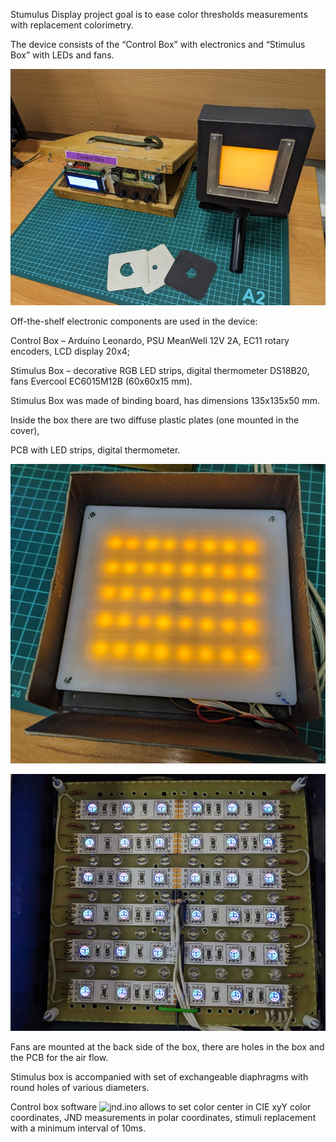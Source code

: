 Stumulus Display project goal is to ease color thresholds measurements with replacement colorimetry.

The device consists of the “Control Box” with electronics and “Stimulus Box” with LEDs and fans.

![General View](photo/General_View_3.jpg)

Off-the-shelf electronic components are used in the device:

Control Box – Arduino Leonardo, PSU MeanWell 12V 2A, EC11 rotary encoders, LCD display 20x4;

Stimulus Box – decorative RGB LED strips, digital thermometer DS18B20, fans Evercool EC6015M12B (60x60x15 mm).

Stimulus Box was made of binding board, has dimensions 135x135x50 mm.

Inside the box there are two diffuse plastic plates (one mounted in the cover),

PCB with LED strips, digital thermometer.

![Inside Stimulus Box](photo/Stimulus_Box_1.jpg)

![Inside Stimulus Box](photo/Stimulus_Box_2.jpg)

Fans are mounted at the back side of the box, there are holes in the box and the PCB for the air flow.

Stimulus box is accompanied with set of exchangeable diaphragms with round holes of various diameters.

Control box software ![jnd.ino](src/jnd.ino) allows to set color center in CIE xyY color coordinates,
JND measurements in polar coordinates, stimuli replacement with a minimum interval of 10ms.
